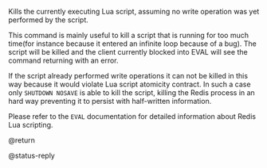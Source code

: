 Kills the currently executing Lua script, assuming no write operation was yet
performed by the script.

This command is mainly useful to kill a script that is running for too much
time(for instance because it entered an infinite loop because of a bug). The
script will be killed and the client currently blocked into EVAL will see the
command returning with an error.

If the script already performed write operations it can not be killed in this
way because it would violate Lua script atomicity contract. In such a case only
`SHUTDOWN NOSAVE` is able to kill the script, killing the Redis process in an
hard way preventing it to persist with half-written information.

Please refer to the `EVAL` documentation for detailed information about Redis
Lua scripting.

@return

@status-reply
